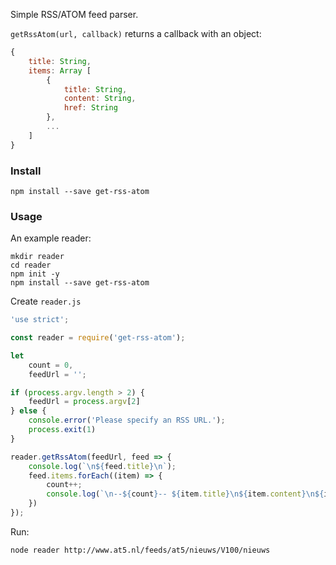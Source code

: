 Simple RSS/ATOM feed parser.

`getRssAtom(url, callback)` returns a callback with an object:

~~~javascript
{
    title: String,
    items: Array [
        {
            title: String,
            content: String,
            href: String
        },
        ...
    ]
}
~~~

### Install

~~~
npm install --save get-rss-atom
~~~

### Usage

An example reader:

~~~
mkdir reader
cd reader
npm init -y
npm install --save get-rss-atom
~~~

Create `reader.js`

~~~javascript
'use strict';

const reader = require('get-rss-atom');

let
    count = 0,
    feedUrl = '';

if (process.argv.length > 2) {
    feedUrl = process.argv[2]
} else {
    console.error('Please specify an RSS URL.');
    process.exit(1)
}

reader.getRssAtom(feedUrl, feed => {
    console.log(`\n${feed.title}\n`);
    feed.items.forEach((item) => {
        count++;
        console.log(`\n--${count}-- ${item.title}\n${item.content}\n${item.href}\n`)
    })
});
~~~

Run:

~~~
node reader http://www.at5.nl/feeds/at5/nieuws/V100/nieuws
~~~
